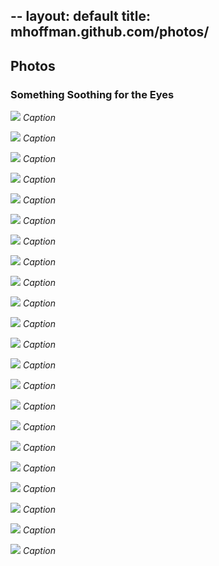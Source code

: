 --
layout: default
title: mhoffman.github.com/photos/
---

## Photos

### Something Soothing for the Eyes

![](./soothing_photos/photo_001.jpg)
*Caption*

![](./soothing_photos/photo_002.jpg)
*Caption*

![](./soothing_photos/photo_003.jpg)
*Caption*

![](./soothing_photos/photo_004.jpg)
*Caption*

![](./soothing_photos/photo_005.jpg)
*Caption*

![](./soothing_photos/photo_006.jpg)
*Caption*

![](./soothing_photos/photo_007.jpg)
*Caption*

![](./soothing_photos/photo_008.jpg)
*Caption*

![](./soothing_photos/photo_009.jpg)
*Caption*

![](./soothing_photos/photo_010.jpg)
*Caption*

![](./soothing_photos/photo_011.jpg)
*Caption*

![](./soothing_photos/photo_012.jpg)
*Caption*

![](./soothing_photos/photo_013.jpg)
*Caption*

![](./soothing_photos/photo_014.jpg)
*Caption*

![](./soothing_photos/photo_015.jpg)
*Caption*

![](./soothing_photos/photo_016.jpg)
*Caption*

![](./soothing_photos/photo_017.jpg)
*Caption*

![](./soothing_photos/photo_018.jpg)
*Caption*

![](./soothing_photos/photo_019.jpg)
*Caption*

![](./soothing_photos/photo_020.jpg)
*Caption*

![](./soothing_photos/photo_021.jpg)
*Caption*

![](./soothing_photos/photo_022.jpg)
*Caption*
